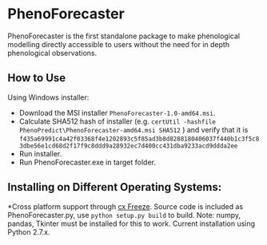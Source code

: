 # PhenoForecaster

PhenoForecaster is the first standalone package to make phenological modelling directly accessible to users without the need for in depth phenological observations.

## How to Use

Using Windows installer: 
* Download the MSI installer ````PhenoForecaster-1.0-amd64.msi````.
* Calculate SHA512 hash of installer (e.g. ```certUtil -hashfile PhenoPredict\PhenoForecaster-amd64.msi SHA512``` ) and verify that it is 
```` f435a69991c4a42f03368f4e1202893c5f85ad3b8d8288180406037f440b1c3f5c83dbe56e1cd68d2f17f9c8ddd9a28932ec7d400cc431dba9233acd9ddda2ee ````
* Run installer.
* Run PhenoForecaster.exe in target folder.

## Installing on Different Operating Systems:
*Cross platform support through [cx Freeze](https://anthony-tuininga.github.io/cx_Freeze/). Source code is included as PhenoForecaster.py, use ``python setup.py build`` to build. Note: numpy, pandas, Tkinter must be installed for this to work. Current installation using Python 2.7.x.
